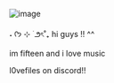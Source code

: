 ![image](https://github.com/l0vefiles/lovehearts/blob/94e1e369786b7e434220fcc1e541285ede884a44/Screenshot_446.png)




˖ ᡣ𐭩 ⊹ ࣪  ౨ৎ˚₊ hi guys !! ^^ 

im fifteen and i love music 

l0vefiles on discord!! 

